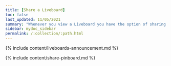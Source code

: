 ```yaml
---
title: [Share a Liveboard]
toc: false
last_updated: 11/05/2021
summary: "Whenever you view a Liveboard you have the option of sharing it with others. "
sidebar: mydoc_sidebar
permalink: /:collection/:path.html
---
```


{% include content/liveboards-announcement.md %}

{% include content/share-pinboard.md %}
